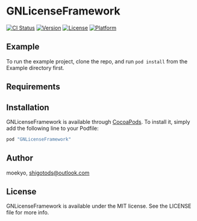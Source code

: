 # GNLicenseFramework

[![CI Status](http://img.shields.io/travis/moekyo/GNLicenseFramework.svg?style=flat)](https://travis-ci.org/moekyo/GNLicenseFramework)
[![Version](https://img.shields.io/cocoapods/v/GNLicenseFramework.svg?style=flat)](http://cocoapods.org/pods/GNLicenseFramework)
[![License](https://img.shields.io/cocoapods/l/GNLicenseFramework.svg?style=flat)](http://cocoapods.org/pods/GNLicenseFramework)
[![Platform](https://img.shields.io/cocoapods/p/GNLicenseFramework.svg?style=flat)](http://cocoapods.org/pods/GNLicenseFramework)

## Example

To run the example project, clone the repo, and run `pod install` from the Example directory first.

## Requirements

## Installation

GNLicenseFramework is available through [CocoaPods](http://cocoapods.org). To install
it, simply add the following line to your Podfile:

```ruby
pod "GNLicenseFramework"
```

## Author

moekyo, shigotods@outlook.com

## License

GNLicenseFramework is available under the MIT license. See the LICENSE file for more info.
